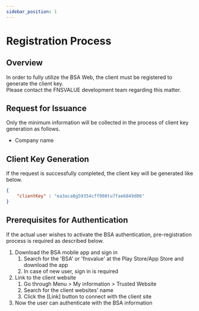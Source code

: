 ```yaml
---
sidebar_position: 1
---
```

# Registration Process

## Overview

In order to fully utilize the BSA Web, the client must be registered to generate the client key.   
Please contact the FNSVALUE development team regarding this matter.

## Request for Issuance
Only the minimum information will be collected in the process of client key generation as follows.
 - Company name
 
## Client Key Generation
If the request is successfully completed, the client key will be generated like below.

``` json
{
    "clientKey" : "ea3aca8g59354cff908tu7fae6849d06"
}
```

## Prerequisites for Authentication

If the actual user wishes to activate the BSA authentication, pre-registration process is required as described below.

1. Download the BSA mobile app and sign in
   1. Search for the 'BSA' or 'fnsvalue' at the Play Store/App Store and download the app
   2. In case of new user, sign in is required
2. Link to the client website   
   1. Go through Menu > My information > Trusted Website
   2. Search for the client websites' name
   3. Click the [Link] button to connect with the client site
3. Now the user can authenticate with the BSA information

